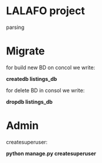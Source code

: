 # LALAFO project
parsing
# Migrate
for build new BD on concol we write:

**createdb listings_db**

for delete BD in consol we write:

**dropdb listings_db**

# Admin

createsuperuser:

**python manage.py createsuperuser**

